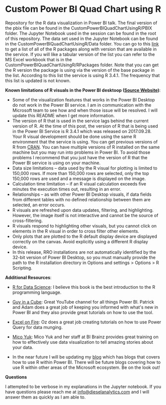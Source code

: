 # Custom Power BI Quad Chart using R
Repository for the R data visualization in Power BI talk. The final version of the pbix file can be found in the CustomPowerBIQuadChartUsingR/PBIX folder. The Jupyter Notebook used in the session can be found in the root of this repository. The data set used in the Jupyter Notebook can be found in the CustomPowerBIQuadChartUsingR/Data folder. You can go to this [link](https://docs.microsoft.com/en-us/power-bi/service-r-packages-support) to get a list of all of the R packages along with version that are available in the service. If you will like a tabular version of the list you can refer to the MS Excel workbook that is in the CustomPowerBIQuadChartUsingR/RPackages folder. Note that you can get the R version the package is using via the version of the base package in the list. According to this list the service is using R 3.4.1. The frequency that this list is updated is not known.

**Known limitations of R visuals in the Power BI desktoop ([Source Website](https://docs.microsoft.com/en-us/power-bi/desktop-r-visuals))**:

- Some of the visualization features that works in the Power BI Desktop do not work in the Power BI service. I am in communication with the Microsoft team to see how and when those issue will be resolved. I will update this README when I get more information. 
- The version of R that is used in the service lags behind the current version of R. At the time of this post, the version of R that is being used in the Power BI Service is R 3.4.1 which was released on 2017.09.28. Your R visual development should be done using the same R environment that the service is using. You can get previous versions of R from [CRAN](https://cran.r-project.org/bin/windows/base/old/). You can have multiple versions of R installed on the same machine but you may run into problems in Power BI. To avoid those problems I recommend that you just have the version of R that the Power BI service is using on your machine.
- Data size limitations – data used by the R visual for plotting is limited to 150,000 rows. If more than 150,000 rows are selected, only the top 150,000 rows are used and a message is displayed on the image.
- Calculation time limitation – if an R visual calculation exceeds five minutes the execution times out, resulting in an error.
- Relationships – as with other Power BI Desktop visuals, if data fields from different tables with no defined relationship between them are selected, an error occurs.
- R visuals are refreshed upon data updates, filtering, and highlighting. However, the image itself is not interactive and cannot be the source of cross-filtering.
- R visuals respond to highlighting other visuals, but you cannot click on elements in the R visual in order to cross filter other elements.
- Only plots that are plotted to the R default display device are displayed correctly on the canvas. Avoid explicitly using a different R display device.
- In this release, RRO installations are not automatically identified by the 32-bit version of Power BI Desktop, so you must manually provide the path to the R installation directory in Options and settings > Options > R Scripting.

**Additional Resources**:

- [R for Data Science](http://r4ds.had.co.nz/): I believe this book is the best introduction to the R programming language.

- [Guy in a Cube](https://guyinacube.com/): Great YouTube channel for all things Power BI. Patrick and Adam does a great job of keeping you informed with what's new in Power BI and they also provide great tutorials on how to use the tool.

- [Excel on Fire](https://www.youtube.com/channel/UCZgOVykPoRbSZQfY9YysiRQ):  Oz does a great job creating tutorials on how to use Power Query for data munging.

- [Mico Yuk](http://bibrainz.com/aof/author/micoyuk/): Mico Yuk and her staff at BI Brainz provides great training on how to effectively use data visualization to tell amazing stories about your data.

- In the near future I will be updating my [blog](https://dieselanalytics.com/) which has blogs that covers how to use R within Power BI. There will be future blogs covering how to use R within other areas of the Microsoft ecosystem. Be on the look out!

**Questions**

I attempted to be verbose in my explanations in the Jupyter notebook. If you have questions please reach me at info@dieselanalytics.com and I will answer them as quickly as I am able to.
